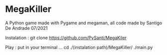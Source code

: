 # MegaKiller
A Python game made with Pygame and megaman, all code made by Santigo De Andrade 07/2021


Instalation : 
    git clone https://github.com/PySanti/MegaKiler

Play : put in your terminal ...
    cd ./(instalation path)/MegaKiller/
    ./main.py
